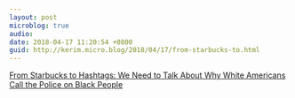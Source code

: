 ```yaml
---
layout: post
microblog: true
audio: 
date: 2018-04-17 11:20:54 +0800
guid: http://kerim.micro.blog/2018/04/17/from-starbucks-to.html
---
```

[From Starbucks to Hashtags: We Need to Talk About Why White Americans Call the Police on Black People](https://www.theroot.com/from-starbucks-to-hashtags-we-need-to-talk-about-why-w-1825284087)
